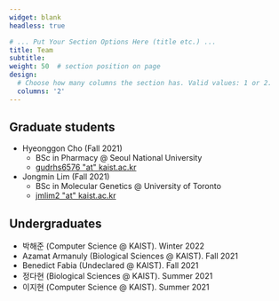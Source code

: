 ```yaml
---
widget: blank
headless: true

# ... Put Your Section Options Here (title etc.) ...
title: Team
subtitle:
weight: 50  # section position on page
design:
  # Choose how many columns the section has. Valid values: 1 or 2.
  columns: '2'
---
```


## Graduate students
- Hyeonggon Cho (Fall 2021)
  - BSc in Pharmacy @ Seoul National University
  - [gudrhs6576 "at" kaist.ac.kr](mailto:gudrhs6576@kaist.ac.kr)
- Jongmin Lim (Fall 2021)
  - BSc in Molecular Genetics @ University of Toronto
  - [jmlim2 "at" kaist.ac.kr](mailto:jmlim2@kaist.ac.kr)

## Undergraduates
- 박해준 (Computer Science @ KAIST). Winter 2022
- Azamat Armanuly (Biological Sciences @ KAIST). Fall 2021
- Benedict Fabia (Undeclared @ KAIST). Fall 2021
- 정다현 (Biological Sciences @ KAIST). Summer 2021
- 이지현 (Computer Science @ KAIST). Summer 2021
